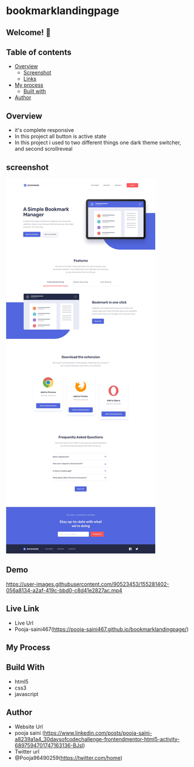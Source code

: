# bookmarklandingpage

## Welcome! 👋

## Table of contents

- [Overview](#overview)
  - [Screenshot](#screenshot)
  - [Links](#links)
- [My process](#my-process)
  - [Built with](#built-with)
- [Author](#author)

## Overview 
- it's complete responsive 
- In this project all button is active state 
- In this project i used to two different things one dark theme switcher, and second scrollreveal

## screenshot
<img src="https://github.com/Pooja-saini467/bookmarklandingpage/blob/master/bookmark-landing-page-master/desktop-design.jpg?raw=true">

## Demo


https://user-images.githubusercontent.com/90523453/155281402-056a8134-a2af-419c-bbd0-c8d41e2827ac.mp4


 


## Live Link
- Live Url
- Pooja-saini467(https://pooja-saini467.github.io/bookmarklandingpage/)


## My Process
## Build With
- html5
- css3
- javascript

## Author
- Website Url
- pooja saini (https://www.linkedin.com/posts/pooja-saini-a8239a1a4_30daysofcodechallenge-frontendmentor-html5-activity-6897594701747163136-BJsl)
- Twitter url
- @Pooja96490259(https://twitter.com/home)

